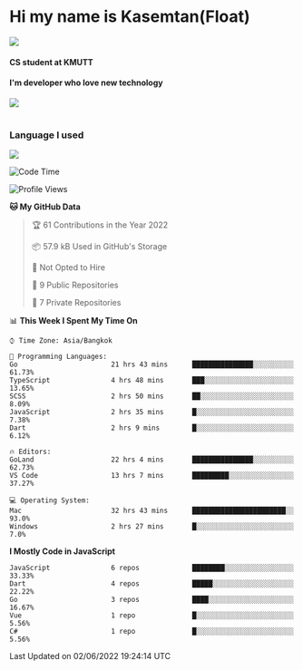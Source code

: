 # Hi my name is Kasemtan(Float)
![](https://64.media.tumblr.com/9c2a8f831efe8da556ffbf89cebb52c9/b86c1ab833a37e32-93/s1280x1920/d000dc22f75df64be2bc150f5fa69c4f6df6bb07.gifv)
#### CS student at KMUTT
#### I'm developer who love new technology
[![](https://github-readme-stats.vercel.app/api?username=FloatKasemtan&show_icons=true&theme=nightowl)]()
#
### Language I used
[![](https://github-readme-stats.vercel.app/api/top-langs/?username=FloatKasemtan&layout=compact&theme=nightowl)]()
<!--START_SECTION:waka-->
![Code Time](http://img.shields.io/badge/Code%20Time-414%20hrs%2048%20mins-blue)

![Profile Views](http://img.shields.io/badge/Profile%20Views-7-blue)

**🐱 My GitHub Data** 

> 🏆 61 Contributions in the Year 2022
 > 
> 📦 57.9 kB Used in GitHub's Storage 
 > 
> 🚫 Not Opted to Hire
 > 
> 📜 9 Public Repositories 
 > 
> 🔑 7 Private Repositories  
 > 
📊 **This Week I Spent My Time On** 

```text
⌚︎ Time Zone: Asia/Bangkok

💬 Programming Languages: 
Go                       21 hrs 43 mins      ███████████████░░░░░░░░░░   61.73% 
TypeScript               4 hrs 48 mins       ███░░░░░░░░░░░░░░░░░░░░░░   13.65% 
SCSS                     2 hrs 50 mins       ██░░░░░░░░░░░░░░░░░░░░░░░   8.09% 
JavaScript               2 hrs 35 mins       █░░░░░░░░░░░░░░░░░░░░░░░░   7.38% 
Dart                     2 hrs 9 mins        █░░░░░░░░░░░░░░░░░░░░░░░░   6.12%

🔥 Editors: 
GoLand                   22 hrs 4 mins       ███████████████░░░░░░░░░░   62.73% 
VS Code                  13 hrs 7 mins       █████████░░░░░░░░░░░░░░░░   37.27%

💻 Operating System: 
Mac                      32 hrs 43 mins      ███████████████████████░░   93.0% 
Windows                  2 hrs 27 mins       █░░░░░░░░░░░░░░░░░░░░░░░░   7.0%

```

**I Mostly Code in JavaScript** 

```text
JavaScript               6 repos             ████████░░░░░░░░░░░░░░░░░   33.33% 
Dart                     4 repos             █████░░░░░░░░░░░░░░░░░░░░   22.22% 
Go                       3 repos             ████░░░░░░░░░░░░░░░░░░░░░   16.67% 
Vue                      1 repo              █░░░░░░░░░░░░░░░░░░░░░░░░   5.56% 
C#                       1 repo              █░░░░░░░░░░░░░░░░░░░░░░░░   5.56%

```



 Last Updated on 02/06/2022 19:24:14 UTC
<!--END_SECTION:waka-->
<!--
**FloatKasemtan/FloatKasemtan** is a ✨ _special_ ✨ repository because its `README.md` (this file) appears on your GitHub profile.

Here are some ideas to get you started:

- 🔭 I’m currently working on ...
- 🌱 I’m currently learning ...
- 👯 I’m looking to collaborate on ...
- 🤔 I’m looking for help with ...
- 💬 Ask me about ...
- 📫 How to reach me: ...
- 😄 Pronouns: ...
- ⚡ Fun fact: ...
-->
